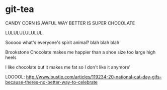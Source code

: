# git-tea

CANDY CORN IS AWFUL WAY BETTER IS SUPER CHOCOLATE

LULULULULULUL.

Sooooo what's everyone's spirit animal?
blah blah blah


Brookstone Chocolate makes me happier than a shoe size too large high heels

I like chocolate but it makes me fat so I don't like it anymore'

LOOOOL:
http://www.bustle.com/articles/119234-20-national-cat-day-gifs-because-theres-no-better-way-to-celebrate